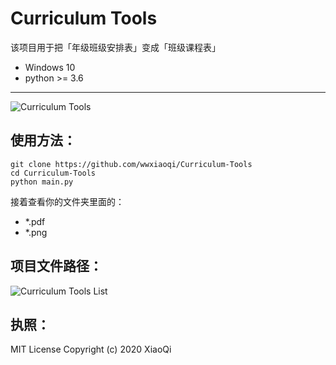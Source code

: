 # Curriculum Tools
该项目用于把「年级班级安排表」变成「班级课程表」

* Windows 10
* python >= 3.6

------------------------------------

![Curriculum Tools](https://wwxiaoqi-1253423189.cos.ap-guangzhou.myqcloud.com/Github/Curriculum_Tools/Curriculum_Tools.png)


使用方法：
-------------
```
git clone https://github.com/wwxiaoqi/Curriculum-Tools
cd Curriculum-Tools
python main.py
```
接着查看你的文件夹里面的：
* *.pdf
* *.png


项目文件路径：
--------
![Curriculum Tools List](https://wwxiaoqi-1253423189.cos.ap-guangzhou.myqcloud.com/Github/Curriculum_Tools/Curriculum_Tools_list.png)


执照：
--------
MIT License
Copyright (c) 2020 XiaoQi
